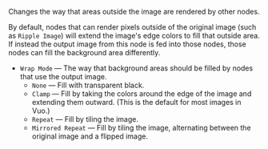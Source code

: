 Changes the way that areas outside the image are rendered by other nodes. 

By default, nodes that can render pixels outside of the original image (such as `Ripple Image`) will extend the image's edge colors to fill that outside area. If instead the output image from this node is fed into those nodes, those nodes can fill the background area differently. 

   - `Wrap Mode` — The way that background areas should be filled by nodes that use the output image. 
      - `None` — Fill with transparent black. 
      - `Clamp` — Fill by taking the colors around the edge of the image and extending them outward.  (This is the default for most images in Vuo.)
      - `Repeat` — Fill by tiling the image. 
      - `Mirrored Repeat` — Fill by tiling the image, alternating between the original image and a flipped image. 
